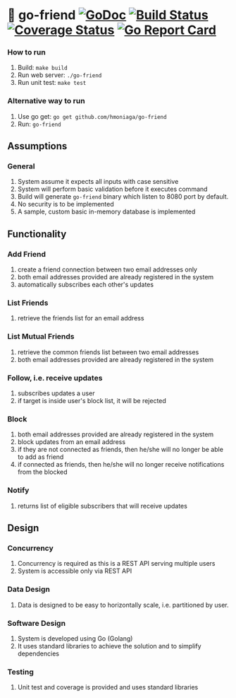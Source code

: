 # :two_men_holding_hands: go-friend [![GoDoc][doc-img]][doc] [![Build Status][ci-img]][ci] [![Coverage Status][cov-img]][cov] [![Go Report Card][rpt-img]][rpt]

### How to run
1. Build: `make build`
2. Run web server: `./go-friend`
3. Run unit test: `make test`

### Alternative way to run
1. Use go get: `go get github.com/hmoniaga/go-friend`
2. Run: `go-friend`

## Assumptions
### General
1. System assume it expects all inputs with case sensitive
2. System will perform basic validation before it executes command
3. Build will generate `go-friend` binary which listen to 8080 port by default.
4. No security is to be implemented
5. A sample, custom basic in-memory database is implemented

## Functionality

### Add Friend
1. create a friend connection between two email addresses only
2. both email addresses provided are already registered in the system
3. automatically subscribes each other's updates

### List Friends
1. retrieve the friends list for an email address

### List Mutual Friends
1. retrieve the common friends list between two email addresses
2. both email addresses provided are already registered in the system

### Follow, i.e. receive updates
1. subscribes updates a user
2. if target is inside user's block list, it will be rejected 

### Block
1. both email addresses provided are already registered in the system
2. block updates from an email address
3. if they are not connected as friends, then he/she will no longer be able to add as friend
4. if connected as friends, then he/she will no longer receive notifications from the blocked

### Notify
1. returns list of eligible subscribers that will receive updates

## Design
### Concurrency
1. Concurrency is required as this is a REST API serving multiple users
2. System is accessible only via REST API

### Data Design
1. Data is designed to be easy to horizontally scale, i.e. partitioned by user.

### Software Design
1. System is developed using Go (Golang)
2. It uses standard libraries to achieve the solution and to simplify dependencies

### Testing
1. Unit test and coverage is provided and uses standard libraries

[doc-img]: https://godoc.org/github.com/hmoniaga/go-friend?status.svg
[doc]: https://godoc.org/github.com/hmoniaga/go-friend
[ci-img]: https://travis-ci.org/hmoniaga/go-friend.svg?branch=master
[ci]: https://travis-ci.org/hmoniaga/go-friend
[cov-img]: https://codecov.io/gh/hmoniaga/go-friend/branch/master/graph/badge.svg
[cov]: https://codecov.io/gh/hmoniaga/go-friend
[rpt-img]: https://goreportcard.com/badge/hmoniaga/go-friend
[rpt]: https://goreportcard.com/report/hmoniaga/go-friend
